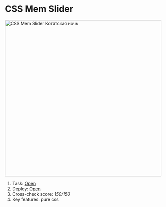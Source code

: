 # CSS Mem Slider

<img src="https://user-images.githubusercontent.com/42908323/168475543-f11b1beb-9a9c-4c5f-b288-f2edd0e595ed.png" alt="CSS Mem Slider Котятская ночь" width="500">

1. Task: [Open](https://github.com/rolling-scopes-school/tasks/tree/master/tasks/css-meme-slider#%D0%B4%D0%BE%D0%BC%D0%B0%D1%88%D0%BD%D0%B5%D0%B5-%D0%B7%D0%B0%D0%B4%D0%B0%D0%BD%D0%B8%D0%B5-css-meme-slider)
2. Deploy: [Open](https://ablbsk.github.io/rs-school-jsfe/06-css-mem-slider/index.html)
3. Cross-check score: _150/150_
4. Key features: pure css  
